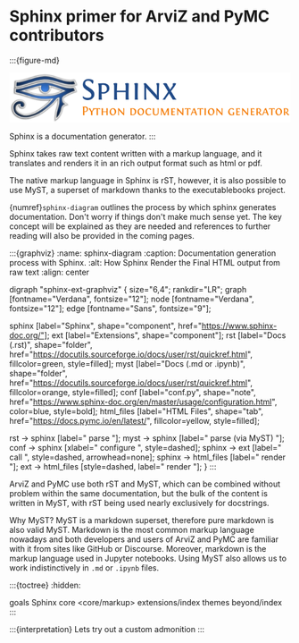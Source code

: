 # Sphinx primer for ArviZ and PyMC contributors

:::{figure-md}

![sphinx logo](img/sphinx.png)

Sphinx is a documentation generator.
:::

Sphinx takes raw text content written with a markup language,
and it translates and renders it in an rich output format such as html or pdf.

The native markup language in Sphinx is rST, however, it is also possible
to use MyST, a superset of markdown thanks to the executablebooks project.

{numref}`sphinx-diagram` outlines the process by which sphinx generates documentation.
Don't worry if things don't make much sense yet. The key concept will be explained
as they are needed and references to further reading will also be provided in the
coming pages.

:::{graphviz}
:name: sphinx-diagram
:caption: Documentation generation process with Sphinx.
:alt: How Sphinx Render the Final HTML output from raw text
:align: center

digraph "sphinx-ext-graphviz" {
  size="6,4";
  rankdir="LR";
  graph [fontname="Verdana", fontsize="12"];
  node [fontname="Verdana", fontsize="12"];
  edge [fontname="Sans", fontsize="9"];

  sphinx [label="Sphinx", shape="component",
    href="https://www.sphinx-doc.org/"];
  ext [label="Extensions", shape="component"];
  rst [label="Docs (.rst)", shape="folder",
    href="https://docutils.sourceforge.io/docs/user/rst/quickref.html",
    fillcolor=green, style=filled];
  myst [label="Docs (.md or .ipynb)", shape="folder",
    href="https://docutils.sourceforge.io/docs/user/rst/quickref.html",
    fillcolor=orange, style=filled];
  conf [label="conf.py", shape="note",
    href="https://www.sphinx-doc.org/en/master/usage/configuration.html",
    color=blue, style=bold];
  html_files [label="HTML Files", shape="tab",
    href="https://docs.pymc.io/en/latest/",
    fillcolor=yellow, style=filled];

  rst -> sphinx [label=" parse "];
  myst -> sphinx [label=" parse (via MyST) "];
  conf -> sphinx [xlabel=" configure ", style=dashed];
  sphinx -> ext [label=" call ", style=dashed, arrowhead=none];
  sphinx -> html_files [label=" render "];
  ext -> html_files [style=dashed, label=" render "];
}
:::

ArviZ and PyMC use both rST and MyST, which can be combined without problem
within the same documentation, but the bulk of the content is written in MyST,
with rST being used nearly exclusively for docstrings.

Why MyST? MyST is a markdown superset, therefore pure markdown is also valid MyST.
Markdown is the most common markup language nowadays and both developers and users
of ArviZ and PyMC are familiar with it from sites like GitHub or Discourse.
Moreover, markdown is the markup language used in Jupyter notebooks.
Using MyST also allows us to work indistinctively in `.md` or `.ipynb` files.


:::{toctree}
:hidden:

goals
Sphinx core <core/markup>
extensions/index
themes
beyond/index
:::

:::{interpretation}
Lets try out a custom admonition
:::
